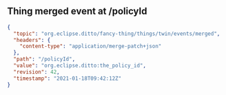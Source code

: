 ## Thing merged event at /policyId

```json
{
  "topic": "org.eclipse.ditto/fancy-thing/things/twin/events/merged",
  "headers": {
    "content-type": "application/merge-patch+json"
  },
  "path": "/policyId",
  "value": "org.eclipse.ditto:the_policy_id",
  "revision": 42,
  "timestamp": "2021-01-18T09:42:12Z"
}
```
